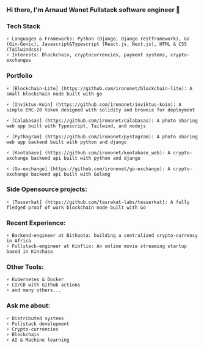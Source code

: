 ### Hi there, I'm Arnaud Wanet Fullstack software engineer 👋

<!--
**IronOnet/irononet** is a ✨ _special_ ✨ repository because its `README.md` (this file) appears on your GitHub profile.

Here are some ideas to get you started:

- 🔭 I’m currently working on ...
- 🌱 I’m currently learning ...
- 👯 I’m looking to collaborate on ...
- 🤔 I’m looking for help with ...
- 💬 Ask me about ...
- 📫 How to reach me: ...
- 😄 Pronouns: ...
- ⚡ Fun fact: ...
-->

### Tech Stack 

    ⚡ Languages & Frameworks: Python (Django, Django restframework), Go (Gin-Gonic), Javascript&Typescript (React.js, Next.js), HTML & CSS (Tailwindcss)
    ⚡ Interests: Blockchain, cryptocurrencies, payment systems, crypto-exchanges 


### Portfolio 

    ⚡ [Blockchain-Lite] (https://github.com/irononet/blockchain-lite): A small blockchain node built with go 
  
    ⚡ [Inviktus-Koin] (https://github.com/irononet/inviktus-koin): A simple ERC-20 token designed with solidity and brownie for deployment 

    ⚡ [Calabasas] (https://github.com/irononet/calabasas): A photo sharing web app built with Typescript, Tailwind, and nodejs

    ⚡ [Pythagram] (https://github.com/irononet/pystagram): A photo sharing web app backend built with python and django 

    ⚡ [Kootabase] (https://github.com/irononet/kootabase_web): A crypto-exchange backend api built with python and django 

    ⚡ [Go-exchange] (https://github.com/irononet/go-exchange): A crypto-exchange backend api built with Golang


### Side Opensource projects: 

    ⚡ [Tesserkat] (https://github.com/tasrakat-labs/tesserkat): A fully fledged proof of work blockchain node built with Go


### Recent Experience: 

    ⚡ Backend-engineer at Bitkoota: building a centralized crypto-currency in Africa  
    ⚡ Fullstack-engineer at Kinflix: An online movie streaming startup based in Kinshasa


### Other Tools: 

    ⚡ Kubernetes & Docker 
    ⚡ CI/CD with Github actions 
    ⚡ and many others... 


### Ask me about: 

    ⚡ Distributed systems 
    ⚡ Fullstack development 
    ⚡ Crypto-currencies 
    ⚡ Blockchain 
    ⚡ AI & Machine learning 